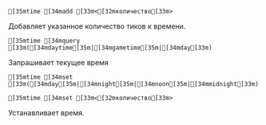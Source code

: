 ```ansi
[35mtime [34madd [33m<[32mколичество[33m>
```
Добавляет указанное количество тиков к времени.

```ansi
[35mtime [34mquery [33m([34mdaytime[35m|[34mgametime[35m|[34mday[33m)
```
Запрашивает текущее время

```ansi
[35mtime [34mset [33m([34mday[35m|[34mnight[35m|[34mnoon[35m|[34mmidnight[33m)
```
```ansi
[35mtime [34mset [33m<[32mколичество[33m>
```
Устанавливает время.
